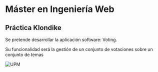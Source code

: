 # Máster en Ingeniería Web 
## Práctica Klondike
Se pretende desarrollar la aplicación software: Voting. 

Su funcionalidad será la gestión de un conjunto de votaciones sobre un conjunto de temas

![UPM](http://www.upm.es/estaticos/imagenes/comunes/universidad_politecnica_logoI.png) 
